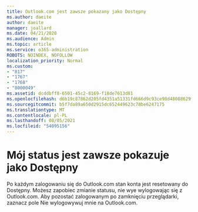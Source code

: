 ```yaml
---
title: Outlook.com jest zawsze pokazany jako Dostępny
ms.author: daeite
author: daeite
manager: joallard
ms.date: 04/21/2020
ms.audience: Admin
ms.topic: article
ms.service: o365-administration
ROBOTS: NOINDEX, NOFOLLOW
localization_priority: Normal
ms.custom:
- "817"
- "1767"
- "1768"
- "8000049"
ms.assetid: dcddbff8-6501-45c2-8169-f18de7613d81
ms.openlocfilehash: d6b19c87862d205fd4351a51331fd666d9c93ce98d48088629f054fe22b68c53
ms.sourcegitcommit: b5f7da89a650d2915dc652449623c78be6247175
ms.translationtype: MT
ms.contentlocale: pl-PL
ms.lasthandoff: 08/05/2021
ms.locfileid: "54095156"
---
```

# <a name="my-status-always-shows-as-available"></a>Mój status jest zawsze pokazuje jako Dostępny

Po każdym zalogowaniu się do Outlook.com stan konta jest resetowany do Dostępny. Możesz zapobiec zmianie statusu, nie wye wylogowając się z Outlook.com. Aby pozostać zalogowanym po zamknięciu  przeglądarki, zaznacz pole Nie wylogowywuj mnie na Outlook.com.
